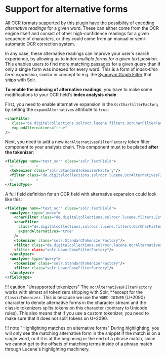 # Support for alternative forms

All OCR formats supported by this plugin have the possibility of encoding *alternative readings* for
a given word. These can either come from the OCR engine itself and consist of other high-confidence
readings for a given sequence of characters, or they could come from an manual or semi-automatic
OCR correction system.

In any case, these alternative readings can improve your user's search experience, by allowing us to
index *multiple forms for a given text position*. This enables users to find more matching passages
for a given query than if only a single form was indexed for every word. This is a form of
*index-time term expansion*, similar in concept to e.g. the [Synonym Graph Filter](https://lucene.apache.org/solr/guide/8_7/filter-descriptions.html#synonym-graph-filter)
that ships with Solr.

**To enable the indexing of alternative readings**, you have to make some modifications to your OCR field's
**index analysis chain**.

First, you need to enable alternative expansion in the `OcrCharFilterFactory` by setting the
`expandAlternatives` attribute to `true`:

```xml
<charFilter
   class="de.digitalcollections.solrocr.lucene.filters.OcrCharFilterFactory"
   expandAlternatives="true"
/>
```

Next, you need  to add a new `OcrAlternativesFilterFactory` token filter component to your analysis
chain. This component must to be placed **after the tokenizer**:

```xml
<fieldType name="text_ocr" class="solr.TextField">
  <!-- .... -->
  <tokenizer class="solr.StandardTokenizerFactory"/>
  <filter class="de.digitalcollections.solrocr.lucene.OcrAlternativesFilterFactory"/>
  <!-- .... -->
</fieldType>
```

A full field definition for an OCR field with alternative expansion could look like this:

```xml
<fieldType name="text_ocr" class="solr.TextField">
  <analyzer type="index">
    <charFilter class="de.digitalcollections.solrocr.lucene.filters.ExternalUtf8ContentFilterFactory"/>
    <charFilter
      class="de.digitalcollections.solrocr.lucene.filters.OcrCharFilterFactory"
      expandAlternatives="true"
    />
    <tokenizer class="solr.StandardTokenizerFactory"/>
    <filter class="de.digitalcollections.solrocr.lucene.OcrAlternativesFilterFactory"/<
    <filter class="solr.LowerCaseFilterFactory"/>
  </analyzer>
  <analyzer type="query">
    <tokenizer class="solr.StandardTokenizerFactory"/>
    <filter class="solr.LowerCaseFilterFactory"/>
  </analyzer>
</fieldType>
```

!!! caution "Unsupported tokenizers"
    The `OcrAlternativesFilterFactory` works with almost all tokenizers shipping with Solr, **except for
    the `ClassicTokenizer`. This is because we use the `WORD JOINER` (U+2090) character to denote
    alternative forms in the character stream and the classic tokenizers splits tokens on this character
    (contrary to Unicode rules). This also means that if you use a custom tokenizer, you need to make
    sure that it does not split tokens on U+2090.

!!! note "Highlighting matches on alternative forms"
    During highlighting, you will only see the matching alternative form in the snippet if the match
    is on a single word, or if it is at the beginning or the end of a phrase match, since we cannot
    get to the offsets of matching terms inside of a phrase match through Lucene's highlighting machinery.
